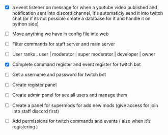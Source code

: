 - [x] a event listener on message for when a youtube video published and notification sent into discord channel, it's automaticly send it into twitch chat (or if its not possible create a database for it and handle it on python side)

- [ ] Move anything we have in config file into web

- [ ] Filter commands for staff server and main server

- [ ] User ranks : user | moderator | super moderator | developer | owner

- [x] Complete command register and event register for twitch bot

- [ ] Get a username and password for twitch bot

- [ ] Create register panel

- [ ] Create admin panel for see all users and manage them

- [ ] Create a panel for supermods for add new mods (give access for join into staff discord first)

- [ ] Add permissions for twitch commands and events ( also when it's registering )
